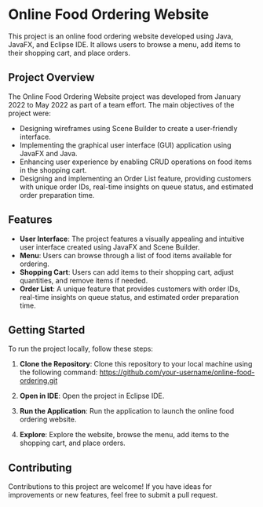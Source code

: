 # Online Food Ordering Website

This project is an online food ordering website developed using Java, JavaFX, and Eclipse IDE. It allows users to browse a menu, add items to their shopping cart, and place orders.

## Project Overview

The Online Food Ordering Website project was developed from January 2022 to May 2022 as part of a team effort. The main objectives of the project were:

- Designing wireframes using Scene Builder to create a user-friendly interface.
- Implementing the graphical user interface (GUI) application using JavaFX and Java.
- Enhancing user experience by enabling CRUD operations on food items in the shopping cart.
- Designing and implementing an Order List feature, providing customers with unique order IDs, real-time insights on queue status, and estimated order preparation time.

## Features

- **User Interface**: The project features a visually appealing and intuitive user interface created using JavaFX and Scene Builder.
- **Menu**: Users can browse through a list of food items available for ordering.
- **Shopping Cart**: Users can add items to their shopping cart, adjust quantities, and remove items if needed.
- **Order List**: A unique feature that provides customers with order IDs, real-time insights on queue status, and estimated order preparation time.

## Getting Started

To run the project locally, follow these steps:

1. **Clone the Repository**: Clone this repository to your local machine using the following command: https://github.com/your-username/online-food-ordering.git

2. **Open in IDE**: Open the project in Eclipse IDE.
3. **Run the Application**: Run the application to launch the online food ordering website.
4. **Explore**: Explore the website, browse the menu, add items to the shopping cart, and place orders.

## Contributing

Contributions to this project are welcome! If you have ideas for improvements or new features, feel free to submit a pull request.
